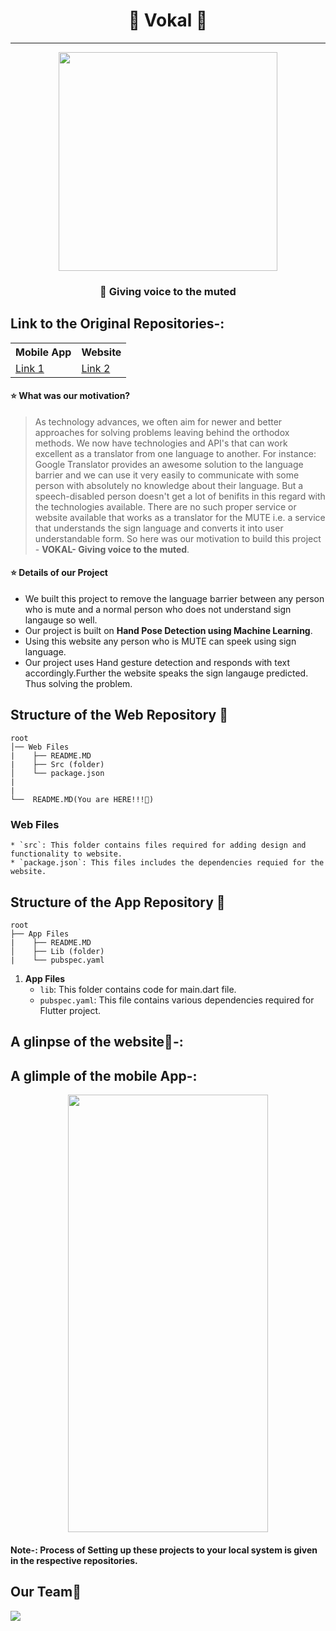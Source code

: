 # <div align=center>🎤 Vokal 🎤</div>
---

<div align=center><img src="https://user-images.githubusercontent.com/78701779/142752223-8a3bab93-f3ed-4366-b1bc-8f4d98b7e020.png" height=350px wifdth = 700px></div>


### **<p align="center">📌 Giving voice to the muted </p>**

## Link to the Original Repositories-:

<table align=center>
   <tr>
      <th>
        Mobile App
      </th>
      <th>
         Website
      </th>
   </tr>
   <tr>
      <td>
         <a href="https://github.com/SubhanuSRoy/vokal"> Link 1</a>
      </td>
      <td>
         <a href="https://github.com/eshan1925/Vocal_text_to_speech-FlutterApp">Link 2</a>
      </td>
   </tr>
</table>

#### ⭐ What was our motivation?

>As technology advances, we often aim for newer and better approaches for solving problems leaving behind the orthodox methods. We now have technologies and API's that can work excellent as a translator from one language to another. For instance: Google Translator provides an awesome solution to the language barrier and we can use it very easily to communicate with some person with absolutely no knowledge about their language. But a speech-disabled person doesn't get a lot of benifits in this regard with the technologies available. There are no such proper service or website available that works as a translator for the MUTE i.e. a service that understands the sign language and converts it into user understandable form. So here was our motivation to build this project - **VOKAL- Giving voice to the muted**.

#### ⭐ Details of our Project

- We built this project to remove the language barrier between any person who is mute and a normal person who does not understand sign langauge so well.
- Our project is built on **Hand Pose Detection using Machine Learning**.
- Using this website any person who is MUTE can speek using sign language.
- Our project uses Hand gesture detection and responds with text accordingly.Further the website speaks the sign langauge predicted. Thus solving the problem.


## Structure of the Web Repository 📂

```
root
│── Web Files
|    ├── README.MD
|    ├── Src (folder)
│    └── package.json
|
|
└──  README.MD(You are HERE!!!📌)
```
### **Web Files**
    * `src`: This folder contains files required for adding design and functionality to website.
    * `package.json`: This files includes the dependencies requied for the website.
    
## Structure of the App Repository 📂

```
root
├── App Files
|    ├── README.MD
│    ├── Lib (folder)    
|    └── pubspec.yaml
```
1. **App Files**
    * `lib`: This folder contains code for main.dart file.
    * `pubspec.yaml`: This file contains various dependencies required for Flutter project.

## A glinpse of the website🤖-:

## A glimple of the mobile App-:

<div align=center><img src="https://user-images.githubusercontent.com/78701779/142817690-b6a51741-c32e-4127-929c-1b9656513530.jpeg" height=700 width=320></div>

#### Note-: Process of Setting up these projects to your local system is given in the respective repositories.
## Our Team💝

<a href="https://github.com/SubhanuSRoy/vokal/graphs/contributors">
  <img src="https://contrib.rocks/image?repo=SubhanuSRoy/vokal" />
</a>

